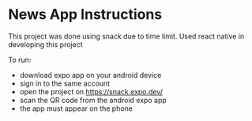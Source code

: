 # News App Instructions

This project was done using snack due to time limit.
Used react native in developing this project

To run:

- download expo app on your android device
- sign in to the same account
- open the project on https://snack.expo.dev/
- scan the QR code from the android expo app
- the app must appear on the phone